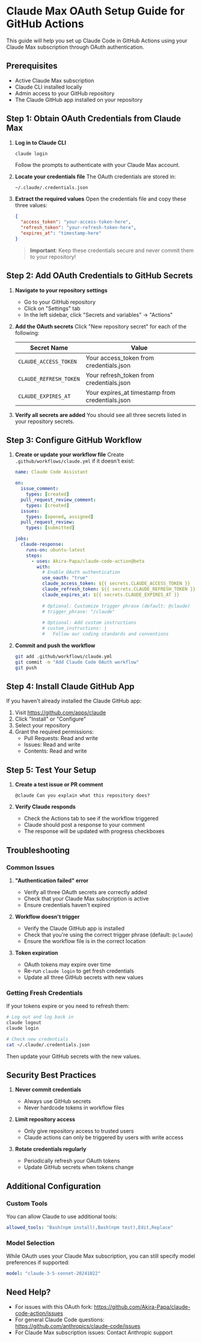 # Claude Max OAuth Setup Guide for GitHub Actions

This guide will help you set up Claude Code in GitHub Actions using your Claude Max subscription through OAuth authentication.

## Prerequisites

- Active Claude Max subscription
- Claude CLI installed locally
- Admin access to your GitHub repository
- The Claude GitHub app installed on your repository

## Step 1: Obtain OAuth Credentials from Claude Max

1. **Log in to Claude CLI**
   ```bash
   claude login
   ```
   Follow the prompts to authenticate with your Claude Max account.

2. **Locate your credentials file**
   The OAuth credentials are stored in:
   ```
   ~/.claude/.credentials.json
   ```

3. **Extract the required values**
   Open the credentials file and copy these three values:
   ```json
   {
     "access_token": "your-access-token-here",
     "refresh_token": "your-refresh-token-here",
     "expires_at": "timestamp-here"
   }
   ```

   > **Important**: Keep these credentials secure and never commit them to your repository!

## Step 2: Add OAuth Credentials to GitHub Secrets

1. **Navigate to your repository settings**
   - Go to your GitHub repository
   - Click on "Settings" tab
   - In the left sidebar, click "Secrets and variables" → "Actions"

2. **Add the OAuth secrets**
   Click "New repository secret" for each of the following:

   | Secret Name | Value |
   |------------|-------|
   | `CLAUDE_ACCESS_TOKEN` | Your access_token from credentials.json |
   | `CLAUDE_REFRESH_TOKEN` | Your refresh_token from credentials.json |
   | `CLAUDE_EXPIRES_AT` | Your expires_at timestamp from credentials.json |

3. **Verify all secrets are added**
   You should see all three secrets listed in your repository secrets.

## Step 3: Configure GitHub Workflow

1. **Create or update your workflow file**
   Create `.github/workflows/claude.yml` if it doesn't exist:

   ```yaml
   name: Claude Code Assistant
   
   on:
     issue_comment:
       types: [created]
     pull_request_review_comment:
       types: [created]
     issues:
       types: [opened, assigned]
     pull_request_review:
       types: [submitted]
   
   jobs:
     claude-response:
       runs-on: ubuntu-latest
       steps:
         - uses: Akira-Papa/claude-code-action@beta
           with:
             # Enable OAuth authentication
             use_oauth: "true"
             claude_access_token: ${{ secrets.CLAUDE_ACCESS_TOKEN }}
             claude_refresh_token: ${{ secrets.CLAUDE_REFRESH_TOKEN }}
             claude_expires_at: ${{ secrets.CLAUDE_EXPIRES_AT }}
             
             # Optional: Customize trigger phrase (default: @claude)
             # trigger_phrase: "/claude"
             
             # Optional: Add custom instructions
             # custom_instructions: |
             #   Follow our coding standards and conventions
   ```

2. **Commit and push the workflow**
   ```bash
   git add .github/workflows/claude.yml
   git commit -m "Add Claude Code OAuth workflow"
   git push
   ```

## Step 4: Install Claude GitHub App

If you haven't already installed the Claude GitHub app:

1. Visit https://github.com/apps/claude
2. Click "Install" or "Configure"
3. Select your repository
4. Grant the required permissions:
   - Pull Requests: Read and write
   - Issues: Read and write
   - Contents: Read and write

## Step 5: Test Your Setup

1. **Create a test issue or PR comment**
   ```
   @claude Can you explain what this repository does?
   ```

2. **Verify Claude responds**
   - Check the Actions tab to see if the workflow triggered
   - Claude should post a response to your comment
   - The response will be updated with progress checkboxes

## Troubleshooting

### Common Issues

1. **"Authentication failed" error**
   - Verify all three OAuth secrets are correctly added
   - Check that your Claude Max subscription is active
   - Ensure credentials haven't expired

2. **Workflow doesn't trigger**
   - Verify the Claude GitHub app is installed
   - Check that you're using the correct trigger phrase (default: `@claude`)
   - Ensure the workflow file is in the correct location

3. **Token expiration**
   - OAuth tokens may expire over time
   - Re-run `claude login` to get fresh credentials
   - Update all three GitHub secrets with new values

### Getting Fresh Credentials

If your tokens expire or you need to refresh them:

```bash
# Log out and log back in
claude logout
claude login

# Check new credentials
cat ~/.claude/.credentials.json
```

Then update your GitHub secrets with the new values.

## Security Best Practices

1. **Never commit credentials**
   - Always use GitHub secrets
   - Never hardcode tokens in workflow files

2. **Limit repository access**
   - Only give repository access to trusted users
   - Claude actions can only be triggered by users with write access

3. **Rotate credentials regularly**
   - Periodically refresh your OAuth tokens
   - Update GitHub secrets when tokens change

## Additional Configuration

### Custom Tools

You can allow Claude to use additional tools:

```yaml
allowed_tools: "Bash(npm install),Bash(npm test),Edit,Replace"
```

### Model Selection

While OAuth uses your Claude Max subscription, you can still specify model preferences if supported:

```yaml
model: "claude-3-5-sonnet-20241022"
```

## Need Help?

- For issues with this OAuth fork: https://github.com/Akira-Papa/claude-code-action/issues
- For general Claude Code questions: https://github.com/anthropics/claude-code/issues
- For Claude Max subscription issues: Contact Anthropic support